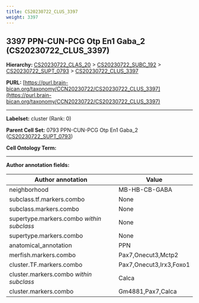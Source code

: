 ```yaml
---
title: CS20230722_CLUS_3397
weight: 3397
---
```

## 3397 PPN-CUN-PCG Otp En1 Gaba_2 (CS20230722_CLUS_3397)
<b>Hierarchy: </b>
[CS20230722_CLAS_20](../CS20230722_CLAS_20) >
[CS20230722_SUBC_192](../CS20230722_SUBC_192) >
[CS20230722_SUPT_0793](../CS20230722_SUPT_0793) >
[CS20230722_CLUS_3397](../CS20230722_CLUS_3397)

**PURL:** [https://purl.brain-bican.org/taxonomy/CCN20230722/CS20230722_CLUS_3397](https://purl.brain-bican.org/taxonomy/CCN20230722/CS20230722_CLUS_3397)

---


**Labelset:** cluster (Rank: 0)

**Parent Cell Set:** 0793 PPN-CUN-PCG Otp En1 Gaba_2 ([CS20230722_SUPT_0793](../CS20230722_SUPT_0793))



**Cell Ontology Term:** 

[MARKER GENES.]: #


---

[TRANSFERRED ANNOTATIONS.]: #


[AUTHOR ANNOTATION FIELDS.]: #


**Author annotation fields:**

| Author annotation | Value |
|-------------------|-------|
|neighborhood|MB-HB-CB-GABA|
|subclass.tf.markers.combo|None|
|subclass.markers.combo|None|
|supertype.markers.combo _within subclass_|None|
|supertype.markers.combo|None|
|anatomical_annotation|PPN|
|merfish.markers.combo|Pax7,Onecut3,Mctp2|
|cluster.TF.markers.combo|Pax7,Onecut3,Irx3,Foxo1|
|cluster.markers.combo _within subclass_|Calca|
|cluster.markers.combo|Gm4881,Pax7,Calca|
